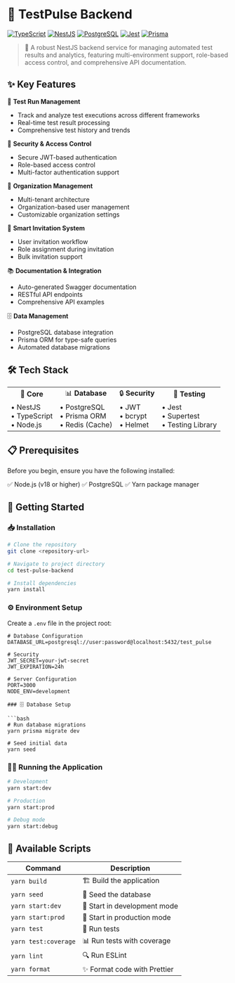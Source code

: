 # 🔬 TestPulse Backend

[![TypeScript](https://img.shields.io/badge/TypeScript-007ACC?style=for-the-badge&logo=typescript&logoColor=white)](https://www.typescriptlang.org/)
[![NestJS](https://img.shields.io/badge/nestjs-%23E0234E.svg?style=for-the-badge&logo=nestjs&logoColor=white)](https://nestjs.com/)
[![PostgreSQL](https://img.shields.io/badge/PostgreSQL-316192?style=for-the-badge&logo=postgresql&logoColor=white)](https://www.postgresql.org/)
[![Jest](https://img.shields.io/badge/Jest-C21325?style=for-the-badge&logo=jest&logoColor=white)](https://jestjs.io/)
[![Prisma](https://img.shields.io/badge/Prisma-3982CE?style=for-the-badge&logo=Prisma&logoColor=white)](https://www.prisma.io/)

> 🚀 A robust NestJS backend service for managing automated test results and analytics, featuring multi-environment support, role-based access control, and comprehensive API documentation.

## ✨ Key Features

🔄 **Test Run Management**

- Track and analyze test executions across different frameworks
- Real-time test result processing
- Comprehensive test history and trends

🔐 **Security & Access Control**

- Secure JWT-based authentication
- Role-based access control
- Multi-factor authentication support

🏢 **Organization Management**

- Multi-tenant architecture
- Organization-based user management
- Customizable organization settings

📨 **Smart Invitation System**

- User invitation workflow
- Role assignment during invitation
- Bulk invitation support

📚 **Documentation & Integration**

- Auto-generated Swagger documentation
- RESTful API endpoints
- Comprehensive API examples

🗄️ **Data Management**

- PostgreSQL database integration
- Prisma ORM for type-safe queries
- Automated database migrations

## 🛠️ Tech Stack

<table>
  <tr>
    <td align="center">🔧 <b>Core</b></td>
    <td align="center">📊 <b>Database</b></td>
    <td align="center">🔒 <b>Security</b></td>
    <td align="center">🧪 <b>Testing</b></td>
  </tr>
  <tr>
    <td>
      • NestJS<br/>
      • TypeScript<br/>
      • Node.js
    </td>
    <td>
      • PostgreSQL<br/>
      • Prisma ORM<br/>
      • Redis (Cache)
    </td>
    <td>
      • JWT<br/>
      • bcrypt<br/>
      • Helmet
    </td>
    <td>
      • Jest<br/>
      • Supertest<br/>
      • Testing Library
    </td>
  </tr>
</table>

## 📋 Prerequisites

Before you begin, ensure you have the following installed:

✅ Node.js (v18 or higher)
✅ PostgreSQL
✅ Yarn package manager

## 🚀 Getting Started

### 📥 Installation

```bash
# Clone the repository
git clone <repository-url>

# Navigate to project directory
cd test-pulse-backend

# Install dependencies
yarn install
```

### ⚙️ Environment Setup

Create a `.env` file in the project root:

````env
# Database Configuration
DATABASE_URL=postgresql://user:password@localhost:5432/test_pulse

# Security
JWT_SECRET=your-jwt-secret
JWT_EXPIRATION=24h

# Server Configuration
PORT=3000
NODE_ENV=development

### 🗄️ Database Setup

```bash
# Run database migrations
yarn prisma migrate dev

# Seed initial data
yarn seed
````

### 🏃‍♂️ Running the Application

```bash
# Development
yarn start:dev

# Production
yarn start:prod

# Debug mode
yarn start:debug
```

## 📜 Available Scripts

| Command              | Description                  |
| -------------------- | ---------------------------- |
| `yarn build`         | 🏗️ Build the application     |
| `yarn seed`          | 🌱 Seed the database         |
| `yarn start:dev`     | 🚀 Start in development mode |
| `yarn start:prod`    | 🚀 Start in production mode  |
| `yarn test`          | 🧪 Run tests                 |
| `yarn test:coverage` | 📊 Run tests with coverage   |
| `yarn lint`          | 🔍 Run ESLint                |
| `yarn format`        | ✨ Format code with Prettier |

